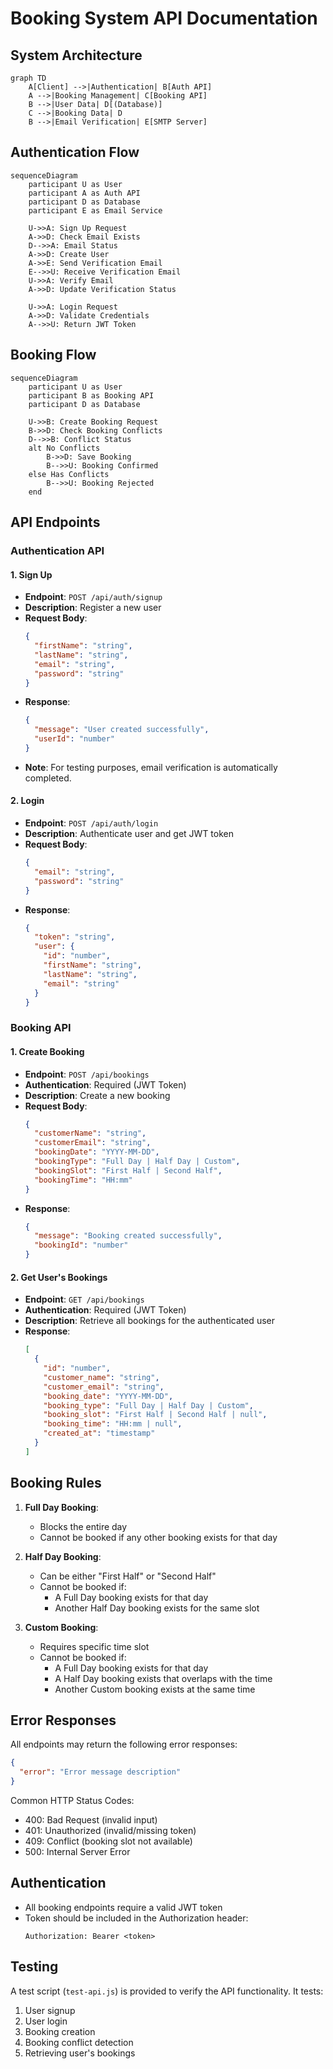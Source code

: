 # Booking System API Documentation

## System Architecture
```mermaid
graph TD
    A[Client] -->|Authentication| B[Auth API]
    A -->|Booking Management| C[Booking API]
    B -->|User Data| D[(Database)]
    C -->|Booking Data| D
    B -->|Email Verification| E[SMTP Server]
```

## Authentication Flow
```mermaid
sequenceDiagram
    participant U as User
    participant A as Auth API
    participant D as Database
    participant E as Email Service

    U->>A: Sign Up Request
    A->>D: Check Email Exists
    D-->>A: Email Status
    A->>D: Create User
    A->>E: Send Verification Email
    E-->>U: Receive Verification Email
    U->>A: Verify Email
    A->>D: Update Verification Status

    U->>A: Login Request
    A->>D: Validate Credentials
    A-->>U: Return JWT Token
```

## Booking Flow
```mermaid
sequenceDiagram
    participant U as User
    participant B as Booking API
    participant D as Database

    U->>B: Create Booking Request
    B->>D: Check Booking Conflicts
    D-->>B: Conflict Status
    alt No Conflicts
        B->>D: Save Booking
        B-->>U: Booking Confirmed
    else Has Conflicts
        B-->>U: Booking Rejected
    end
```

## API Endpoints

### Authentication API

#### 1. Sign Up
- **Endpoint**: `POST /api/auth/signup`
- **Description**: Register a new user
- **Request Body**:
  ```json
  {
    "firstName": "string",
    "lastName": "string",
    "email": "string",
    "password": "string"
  }
  ```
- **Response**: 
  ```json
  {
    "message": "User created successfully",
    "userId": "number"
  }
  ```
- **Note**: For testing purposes, email verification is automatically completed.

#### 2. Login
- **Endpoint**: `POST /api/auth/login`
- **Description**: Authenticate user and get JWT token
- **Request Body**:
  ```json
  {
    "email": "string",
    "password": "string"
  }
  ```
- **Response**:
  ```json
  {
    "token": "string",
    "user": {
      "id": "number",
      "firstName": "string",
      "lastName": "string",
      "email": "string"
    }
  }
  ```

### Booking API

#### 1. Create Booking
- **Endpoint**: `POST /api/bookings`
- **Authentication**: Required (JWT Token)
- **Description**: Create a new booking
- **Request Body**:
  ```json
  {
    "customerName": "string",
    "customerEmail": "string",
    "bookingDate": "YYYY-MM-DD",
    "bookingType": "Full Day | Half Day | Custom",
    "bookingSlot": "First Half | Second Half",
    "bookingTime": "HH:mm"
  }
  ```
- **Response**:
  ```json
  {
    "message": "Booking created successfully",
    "bookingId": "number"
  }
  ```

#### 2. Get User's Bookings
- **Endpoint**: `GET /api/bookings`
- **Authentication**: Required (JWT Token)
- **Description**: Retrieve all bookings for the authenticated user
- **Response**:
  ```json
  [
    {
      "id": "number",
      "customer_name": "string",
      "customer_email": "string",
      "booking_date": "YYYY-MM-DD",
      "booking_type": "Full Day | Half Day | Custom",
      "booking_slot": "First Half | Second Half | null",
      "booking_time": "HH:mm | null",
      "created_at": "timestamp"
    }
  ]
  ```

## Booking Rules

1. **Full Day Booking**:
   - Blocks the entire day
   - Cannot be booked if any other booking exists for that day

2. **Half Day Booking**:
   - Can be either "First Half" or "Second Half"
   - Cannot be booked if:
     - A Full Day booking exists for that day
     - Another Half Day booking exists for the same slot

3. **Custom Booking**:
   - Requires specific time slot
   - Cannot be booked if:
     - A Full Day booking exists for that day
     - A Half Day booking exists that overlaps with the time
     - Another Custom booking exists at the same time

## Error Responses

All endpoints may return the following error responses:

```json
{
  "error": "Error message description"
}
```

Common HTTP Status Codes:
- 400: Bad Request (invalid input)
- 401: Unauthorized (invalid/missing token)
- 409: Conflict (booking slot not available)
- 500: Internal Server Error

## Authentication

- All booking endpoints require a valid JWT token
- Token should be included in the Authorization header:
  ```
  Authorization: Bearer <token>
  ```

## Testing

A test script (`test-api.js`) is provided to verify the API functionality. It tests:
1. User signup
2. User login
3. Booking creation
4. Booking conflict detection
5. Retrieving user's bookings
